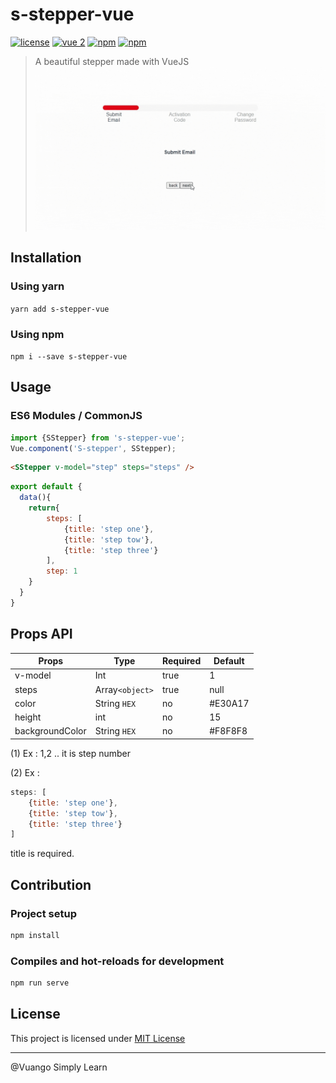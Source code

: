 # s-stepper-vue

[![license](https://img.shields.io/github/license/LouisMazel/vue-phone-number-input.svg?style=flat-square)](https://github.com/sohepalslamat/s-stepper-vue/blob/main/LICENSE)
[![vue 2](https://img.shields.io/badge/vue-2-42b983.svg?style=flat-square)](https://vuejs.org)
[![npm](https://img.shields.io/npm/v/s-stepper-vue.svg?style=flat-square)](https://www.npmjs.com/package/s-stepper-vue)
[![npm](https://img.shields.io/npm/dt/s-stepper-vue.svg?style=flat-square)](https://www.npmjs.com/package/s-stepper-vue)
<!-- [![Codacy grade](https://img.shields.io/codacy/grade/3d15a7c11bfe47c69a2aed93cc67cc29.svg?style=flat-square)](https://www.codacy.com/app/LouisMazel/s-stepper-vue) -->

> A beautiful stepper made with VueJS
![s-stepper-vue](https://raw.githubusercontent.com/sohepalslamat/s-stepper-vue/main/public/s-stepper-vue.gif)

## Installation

### Using yarn

`yarn add s-stepper-vue`

### Using npm

`npm i --save s-stepper-vue`

## Usage

### ES6 Modules / CommonJS

```js
import {SStepper} from 's-stepper-vue';
Vue.component('S-stepper', SStepper);
```

```html
<SStepper v-model="step" steps="steps" />
```

```javascript
export default {
  data(){
    return{
        steps: [
            {title: 'step one'},
            {title: 'step tow'},
            {title: 'step three'}
        ],
        step: 1
    }
  }
}
```

## Props API

| Props                | Type               | Required | Default |
|----------------------|--------------------|--------|----------|
| v-model              | Int                | true   | 1        |
| steps                | Array`<object>`    | true   | null     |
| color                | String `HEX`       | no     | #E30A17  |
| height               | int                | no     | 15       |
| backgroundColor      | String `HEX`       | no     | #F8F8F8  |



(1) Ex : 1,2 .. it is step number

(2) Ex : 
```javascript
steps: [
    {title: 'step one'},
    {title: 'step tow'},
    {title: 'step three'}
]
```
title is required.

## Contribution

### Project setup

```bash
npm install
```

### Compiles and hot-reloads for development

```bash
npm run serve
```

## License

This project is licensed under [MIT License](http://en.wikipedia.org/wiki/MIT_License)

--------------------------------

@Vuango Simply Learn